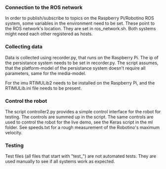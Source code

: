 

### Connection to the ROS network
In order to publish/subscribe to topics on the Raspberry Pi/Robotino ROS system, some variables in the environment need to be set. These point to the ROS network's location. They are set in ros_network.sh.
Both systems might need each other registered as hosts.

### Collecting data
Data is collected using recorder.py, that runs on the Raspberry Pi. The ip of the persistance system needs to be set in recorder.py. The script assumes, that the platform-model of the persistance system doesn't require all parameters, same for the media-model.

For the imu RTIMULib2 needs to be installed on the Raspberry Pi, and the RTIMULib.ini file needs to be present.

### Control the robot
The script controller2.py provides a simple control interface for the robot for testing. The controls are summed up in the script.
The same controls are used to control the robot for the live demo, see the Keras script in the ml folder.
See speeds.txt for a rough measurement of the Robotino's maximum velocity.

### Testing
Test files (all files that start with "test_") are not automated tests. They are used manually to see if all systems work as expected.
